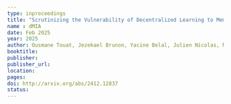```yaml
---
type: inproceedings
title: "Scrutinizing the Vulnerability of Decentralized Learning to Membership Inference Attacks"
name : dMIA
date: Feb 2025
year: 2025
author: Ousmane Touat, Jezekael Brunon, Yacine Belal, Julien Nicolas, Mohamed Maouche, César Sabater, and Sonia Ben Mokhtar
booktitle:
publisher:
publisher_url: 
location: 
pages:
doi: http://arxiv.org/abs/2412.12837
status:
---
```

